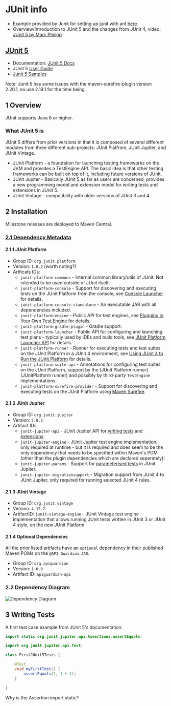 # JUnit info

* Example provided by Junit for setting up junit with ant [here](https://github.com/junit-team/junit4/wiki/Getting-started-%E2%80%93-Ant)
* Overview/Introduction to JUnit 5 and the changes from JUnit 4, video: [JUnit 5 by Marc Philipp](https://www.youtube.com/watch?v=0qI6_NKFQsY)

## [JUnit 5](http://junit.org/)

* Documentation: [JUnit 5 Docs](http://junit.org/junit5/docs/current/api/)
* JUnit 5 [User Guide](http://junit.org/junit5/docs/current/user-guide/)
* [Junit 5 Samples](https://github.com/junit-team/junit5-samples)

Note: Junit 5 has some issues with the maven-surefire-plugin version 2.20.1, so use 2.19.1 for the time being.

## 1 Overview

JUnit supports Java 8 or higher.

### What JUnit 5 is

JUnit 5 differs from prior versions in that it is composed of several different modules from three different sub-projects: JUnit Platfrom, JUnit Jupiter, and JUnit Vintage.

* JUnit Platform - a foundation for launching testing frameworks on the JVM and provides a TestEngine API. The basic idea is that other testing frameworks can be built on top of it, including future versions of JUnit.
* JUnit Jupiter - Basically JUnit 5 as far as users are concerned, provides a new programming model and extension model for writing tests and extensions in JUnit 5.
* JUnit Vintage - compatibility with older versions of JUnit 3 and 4.

## 2 Installation

Milestone releases are deployed to Maven Central.

### [2.1 Dependency Metadata](http://junit.org/junit5/docs/current/user-guide/#dependency-metadata)

#### 2.1.1 JUnit Platform

* Group ID: `org.junit.platform`
* Version: `1.0.2` (worth noting?)
* Artficats IDs:
  * `junit-platform-commons` - Internal common library/utils of JUnit. Not intended to be used outside of JUnit itself.
  * `junit-platform-console` - Support for discovering and executing tests on the JUnit Platform from the console, see [Console Launcher](http://junit.org/junit5/docs/current/user-guide/#running-tests-console-launcher) for details.
  * `junit-platform-console-standalone` - An executable JAR with all dependencies included.
  * `junit-platform-engine` - Public API for test engines, see [Plugging in Your Own Test Engine](http://junit.org/junit5/docs/current/user-guide/#launcher-api-engines-custom) for details.
  * `junit-platform-gradle-plugin` - Gradle support.
  * `junit-platform-launcher` - Public API for configuring and launching test plans - typically used by IDEs and build tools, see [JUnit Platform Launcher API](http://junit.org/junit5/docs/current/user-guide/#launcher-api) for details.
  * `junit-platform-runner` - Runner for executing tests and test suites on the JUnit Platform in a JUnit 4 environment, see [Using JUnit 4 to Run the JUnit Platform](http://junit.org/junit5/docs/current/user-guide/#running-tests-junit-platform-runner) for details.
  * `junit-platform-suite-api` - Annotations for configuring test suites on the JUnit Platform, support by the [JUnit Platform runner](JUnitPlatform runner) and possibly by third-party `TestEngine` implementations.
  * `junit-platform-surefire-provider` - Support for discovering and executing tests on the JUnit Platform using [Maven Surefire](http://junit.org/junit5/docs/current/user-guide/#running-tests-build-maven).

#### 2.1.2 JUnit Jupiter

* Group ID: `org.junit.jupiter`
* Version: `5.0.2`
* Artifact IDs:
  * `junit-jupiter-api` - JUnit Jupiter API for [writing tests](http://junit.org/junit5/docs/current/user-guide/#writing-tests) and [extensions](http://junit.org/junit5/docs/current/user-guide/#extensions)
  * `junit-jupiter-engine` - JUnit Jupiter test engine implementation, only required at runtime - but it is required and does seem to be the only dependency that needs to be specified within Maven's POM (other than the plugin dependencies which are declared seperately)!
  * `junit-jupiter-params` - Support for [parameterised tests](http://junit.org/junit5/docs/current/user-guide/#writing-tests-parameterized-tests) in JUnit Jupiter.
  * `junit-jupiter-migrationsupport` - Migration support from JUnit 4 to JUnit Jupiter, only required for running selected JUnit 4 rules.

#### 2.1.3 JUnit Vintage

* Group ID: `org.junit.vintage`
* Version: `4.12.2`
* ArtifactID: `junit-vintage-engine` - JUnit Vintage test engine implementation that allows running JUnit tests written in JUnit 3 or JUnit 4 style, on the new JUnit Platform

#### 2.1.4 Optional Dependencies

All the prior listed artifacts have an `optional` dependency in their published Maven POMs on the `@API Guardian JAR`.

* Group ID: `org.apiguardian`
* Version: `1.0.0`
* Artifact ID: `apiguardian-api`

### 2.2 Dependency Diagram

![Dependency Diagram](http://junit.org/junit5/docs/current/user-guide/images/component-diagram.svg)

## 3 Writing Tests

A first test case example from JUnit 5's documentation:

```Java
import static org.junit.jupiter.api.Assertions.assertEquals;

import org.junit.jupiter.api.Test;

class FirstJUnit5Tests {

    @Test
    void myFirstTest() {
        assertEquals(2, 1 + 1);
    }

}
```

Why is the Assertion import static?
